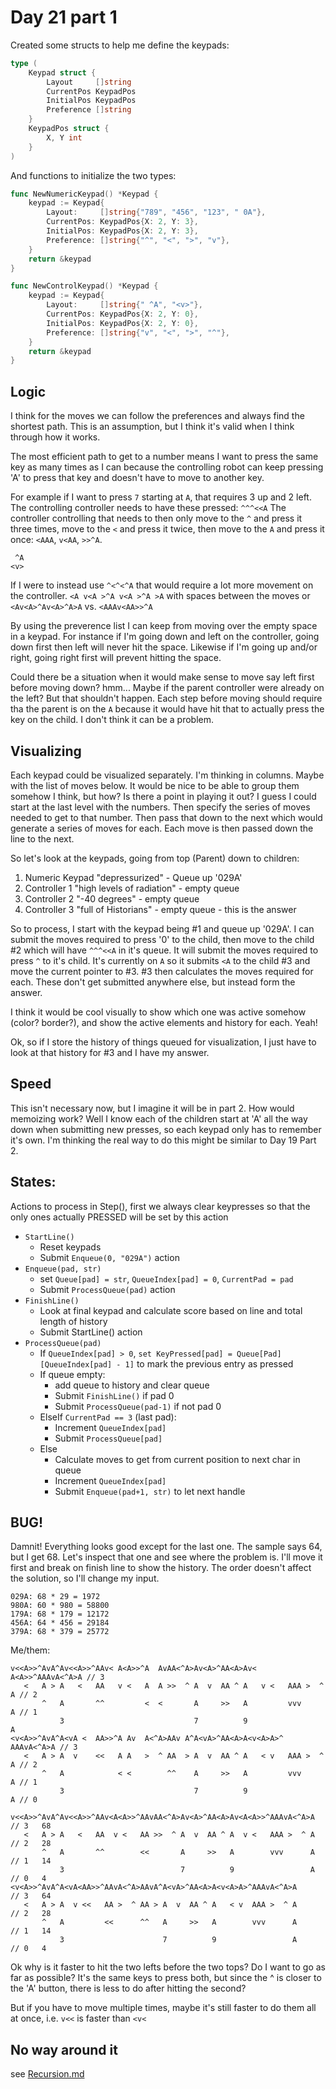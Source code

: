 # Day 21 part 1

Created some structs to help me define the keypads:

```go
type (
	Keypad struct {
		Layout     []string
		CurrentPos KeypadPos
		InitialPos KeypadPos
		Preference []string
	}
	KeypadPos struct {
		X, Y int
	}
)
```

And functions to initialize the two types:

```go
func NewNumericKeypad() *Keypad {
	keypad := Keypad{
		Layout:     []string{"789", "456", "123", " 0A"},
		CurrentPos: KeypadPos{X: 2, Y: 3},
		InitialPos: KeypadPos{X: 2, Y: 3},
		Preference: []string{"^", "<", ">", "v"},
	}
	return &keypad
}

func NewControlKeypad() *Keypad {
	keypad := Keypad{
		Layout:     []string{" ^A", "<v>"},
		CurrentPos: KeypadPos{X: 2, Y: 0},
		InitialPos: KeypadPos{X: 2, Y: 0},
		Preference: []string{"v", "<", ">", "^"},
	}
	return &keypad
}
```

## Logic 

I think for the moves we can follow the preferences and always find the
shortest path.  This is an assumption, but I think it's valid when I think
through how it works.

The most efficient path to get to a number means I want to press the same key
as many times as I can because the controlling robot can keep pressing 'A'
to press that key and doesn't have to move to another key.

For example if I want to press `7` starting at `A`, that requires 3 up and 2
left.   The controlling controller needs to have these pressed: `^^^<<A`
The controller controlling that needs to then only move to the `^` and press
it three times, move to the `<` and press it twice, then move to the `A`
and press it once: `<AAA`, `v<AA`, `>>^A`.

     ^A
    <v>

If I were to instead use `^<^<^A` that would require a lot more movement on
the controller.   `<A v<A >^A v<A >^A >A` with spaces between the moves or
`<Av<A>^Av<A>^A>A` vs. `<AAAv<AA>>^A`

By using the preverence list I can keep from moving over the empty space in
a keypad.  For instance if I'm going down and left on the controller, going
down first then left will never hit the space.  Likewise if I'm going
up and/or right, going right first will prevent hitting the space.

Could there be a situation when it would make sense to move say left first
before moving down?  hmm...   Maybe if the parent controller were already
on the left?   But that shouldn't happen.   Each step before moving should
require tha the parent is on the `A` because it would have hit that to
actually press the key on the child.   I don't think it can be a problem.

## Visualizing

Each keypad could be visualized separately.  I'm thinking in columns.
Maybe with the list of moves below.  It would be nice to be able to group
them somehow I think, but how?   Is there a point in playing it out?
I guess I could start at the last level with the numbers.   Then specify
the series of moves needed to get to that number.   Then pass that down
to the next which would generate a series of moves for each.   Each move
is then passed down the line to the next.

So let's look at the keypads, going from top (Parent) down to children:

1. Numeric Keypad "depressurized" - Queue up '029A'
2. Controller 1 "high levels of radiation" - empty queue
3. Controller 2 "-40 degrees" - empty queue
4. Controller 3 "full of Historians" - empty queue - this is the answer

So to process, I start with the keypad being #1 and queue up '029A'.
I can submit the moves required to press '0' to the child, then move
to the child #2 which will have `^^^<<A` in it's queue.  It will submit
the moves required to press `^` to it's child.   It's currently on `A`
so it submits `<A` to the child #3 and move the current pointer to #3.
#3 then calculates the moves required for each.   These don't get
submitted anywhere else, but instead form the answer.

I think it would be cool visually to show which one was active somehow
(color? border?), and show the active elements and history for each.  Yeah!

Ok, so if I store the history of things queued for visualization, I just
have to look at that history for #3 and I have my answer.

## Speed

This isn't necessary now, but I imagine it will be in part 2.  How would
memoizing work?   Well I know each of the children start at 'A' all the
way down when submitting new presses, so each keypad only has to
remember it's own.   I'm thinking the real way to do this might be
similar to Day 19 Part 2.

## States:

Actions to process in Step(), first we always clear keypresses so that
the only ones actually PRESSED will be set by this action

* `StartLine()`
    * Reset keypads
    * Submit `Enqueue(0, "029A")` action
* `Enqueue(pad, str)`
    * set `Queue[pad] = str`, `QueueIndex[pad] = 0`, `CurrentPad = pad`
    * Submit `ProcessQueue(pad)` action
* `FinishLine()`
    * Look at final keypad and calculate score based on line and total length of history
    * Submit StartLine() action
* `ProcessQueue(pad)`
    * If `QueueIndex[pad] > 0`, `set KeyPressed[pad] = Queue[Pad][QueueIndex[pad] - 1]` to mark the previous entry as pressed
    * If queue empty:
        * add queue to history and clear queue
        * Submit `FinishLine()` if pad 0
        * Submit `ProcessQueue(pad-1)` if not pad 0
    * ElseIf `CurrentPad == 3` (last pad):
        * Increment `QueueIndex[pad]`
        * Submit `ProcessQueue[pad]`
    * Else
        * Calculate moves to get from current position to next char in queue
        * Increment `QueueIndex[pad]`
        * Submit `Enqueue(pad+1, str)` to let next handle


## BUG!

Damnit!  Everything looks good except for the last one.   The sample says 64,
but I get 68.  Let's inspect that one and see where the problem is.
I'll move it first and break on finish line to show the history.
The order doesn't affect the solution, so I'll change my input.

    029A: 68 * 29 = 1972
    980A: 60 * 980 = 58800
    179A: 68 * 179 = 12172
    456A: 64 * 456 = 29184
    379A: 68 * 379 = 25772

Me/them:

```
v<<A>>^AvA^Av<<A>>^AAv< A<A>>^A  AvAA<^A>Av<A>^AA<A>Av< A<A>>^AAAvA<^A>A // 3
   <   A > A   <   AA   v <   A  A >>  ^ A  v  AA ^ A   v <   AAA >  ^ A // 2
       ^   A       ^^         <  <       A     >>   A         vvv      A // 1
           3                             7          9                  A
<v<A>>^AvA^A<vA <  AA>>^A Av  A<^A>AAv A^A<vA>^AA<A>A<v<A>A>^ AAAvA<^A>A // 3
   <   A > A  v    <<   A A   >  ^ AA  > A  v  AA ^ A   < v   AAA >  ^ A // 2
       ^   A            < <        ^^    A     >>   A         vvv      A // 1
           3                             7          9                  A // 0

v<<A>>^AvA^Av<<A>>^AAv<A<A>>^AAvAA<^A>Av<A>^AA<A>Av<A<A>>^AAAvA<^A>A // 3   68
   <   A > A   <   AA  v <   AA >>  ^ A  v  AA ^ A  v <   AAA >  ^ A // 2   28
       ^   A       ^^        <<       A     >>   A        vvv      A // 1   14
           3                          7          9                 A // 0   4
<v<A>>^AvA^A<vA<AA>>^AAvA<^A>AAvA^A<vA>^AA<A>A<v<A>A>^AAAvA<^A>A     // 3   64
   <   A > A  v <<   AA >  ^ AA > A  v  AA ^ A   < v  AAA >  ^ A     // 2   28
       ^   A         <<      ^^   A     >>   A        vvv      A     // 1   14
           3                      7          9                 A     // 0   4

```

Ok why is it faster to hit the two lefts before the two tops?   Do I want
to go as far as possible?  It's the same keys to press both, but since the ^
is closer to the 'A' button, there is less to do after hitting the second?

But if you have to move multiple times, maybe it's still faster to do them
all at once, i.e. `v<<` is faster than `<v<`

## No way around it

see [Recursion.md](Recursion.md)

